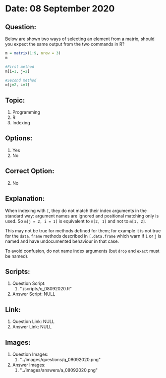 
# Date: 08 September 2020

## Question:
Below are shown two ways of selecting an element from a matrix, should you expect the same output from the two commands in R?

```r
m = matrix(1:9, nrow = 3)
m

#First method
m[i=1, j=2]

#Second method
m[j=2, i=1]
```

## Topic:
1. Programming
2. R
3. Indexing

## Options:
1. Yes
2. No

## Correct Option:
2. No

## Explanation:
When indexing with `[`, they do not match their index arguments in the standard way: argument names are ignored and positional matching only is used. So `m[j = 2, i = 1]` is equivalent to `m[2, 1]` and not to `m[1, 2]`.

This may not be true for methods defined for them; for example it is not true for the `data.frame` methods described in `[.data.frame` which warn if `i` or `j` is named and have undocumented behaviour in that case.

To avoid confusion, do not name index arguments (but `drop` and `exact` must be named).

## Scripts:
1. Question Script:
   1. "./scripts/q_08092020.R"
2. Answer Script: NULL

## Link:
1. Question Link: NULL
2. Answer Link: NULL

## Images:
1. Question Images:
   1. "../images/questions/q_08092020.png"
2. Answer Images:
   1. "../images/answers/a_08092020.png"
